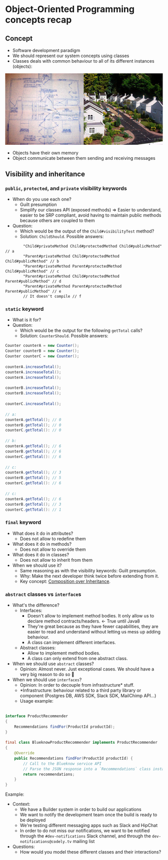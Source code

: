 # Object-Oriented Programming concepts recap

## Concept

* Software development paradigm
* We should represent our system concepts using classes
* Classes deals with common behaviour to all of its different instances (objects):

![Classes vs objects](resources/blueprint-vs-house.png)
* Objects have their own memory
* Object communicate between them sending and receiving messages

## Visibility and inheritance

### `public`, `protected`, and `private` visibility keywords
* When do you use each one?
    * Guilt presumption
    * Simplify our classes API (exposed methods) => Easier to understand, easier to be SRP compliant, avoid having to maintain public methods because others are coupled to them
* Question:
    * Which would be the output of the `Child#visibilityTest` method?
    * Solution: `ChildShould`. Possible answers:
```
        "Child#privateMethod Child#protectedMethod Child#publicMethod" // a
        "Parent#privateMethod Child#protectedMethod Child#publicMethod" // b
        "Parent#privateMethod Parent#protectedMethod Child#publicMethod" // c
        "Parent#privateMethod Child#protectedMethod Parent#publicMethod" // d
        "Parent#privateMethod Parent#protectedMethod Parent#publicMethod" // e
        // It doesn't compile // f
```

### `static` keyword
* What is it for?
* Question:
    * Which would be the output for the following `getTotal` calls?
    * Solution: `CounterShould`. Possible answers:
```java
Counter counterA = new Counter();
Counter counterB = new Counter();
Counter counterC = new Counter();

counterA.increaseTotal();
counterA.increaseTotal();
counterA.increaseTotal();

counterB.increaseTotal();
counterB.increaseTotal();

counterC.increaseTotal();

// a:
counterA.getTotal(); // 0
counterB.getTotal(); // 0
counterC.getTotal(): // 0

// b:
counterA.getTotal(); // 6
counterB.getTotal(); // 6
counterC.getTotal(): // 6

// c:
counterA.getTotal(); // 3
counterB.getTotal(); // 5
counterC.getTotal(): // 6

// c:
counterA.getTotal(); // 6
counterB.getTotal(); // 3
counterC.getTotal(): // 1
```
   
### `final` keyword
* What does it do in attributes?
    * Does not allow to redefine them
* What does it do in methods?
    * Does not allow to override them
* What does it do in classes?
    * Does not allow to inherit from them
* When we should use it?
    * Same reasoning as with the visibility keywords: Guilt presumption.
    * Why: Make the next developer think twice before extending from it.
    * Key concept: [Composition over Inheritance](https://medium.com/humans-create-software/composition-over-inheritance-cb6f88070205).

### `abstract` classes vs `interface`s
* What's the difference?
    * Interfaces:
        * Doesn't allow to implement method bodies. It only allow us to declare method contracts/headers. <- True until Java8
        * They're great because as they have fewer capabilities, they are easier to read and understand without letting us mess up adding behaviour.
        * A class can implement different interfaces.
    * Abstract classes:
        * Allow to implement method bodies.
        * A class can only extend from one abstract class.    
* When we should use `abstract` classes?
    * Opinion: Almost never. Just exceptional cases. We should have a very big reason to do so 🙂
* When we should use `interfaces`?
    * Opinion: In order to decouple from infrastructure* stuff.
    * *Infrastructure: behaviour related to a third party library or component (Postgres DB, AWS SDK, Slack SDK, MailChimp API…)
    * Usage example:
```java

interface ProductRecommender
{
    Recommendations findFor(ProductId productId);
}

final class BlueknowProductRecommender implements ProductRecommender
{
    @Override
    public Recommendations findFor(ProductId productId) {
        // Call to the Blueknow service API
        // Parse the JSON response into a `Recommendations` class instance
        return recommendations;
    }
}
```

Example:
* Context:
    * We have a Builder system in order to build our applications
    * We want to notify the development team once the build is ready to be deployed
    * We're testing different messaging apps such as Slack and HipChat
    * In order to do not miss our notifications, we want to be notified through the `#dev-notifications` Slack channel, and through the `dev-notifications@codely.tv` mailing list
* Questions:
    * How would you model these different classes and their interactions?
